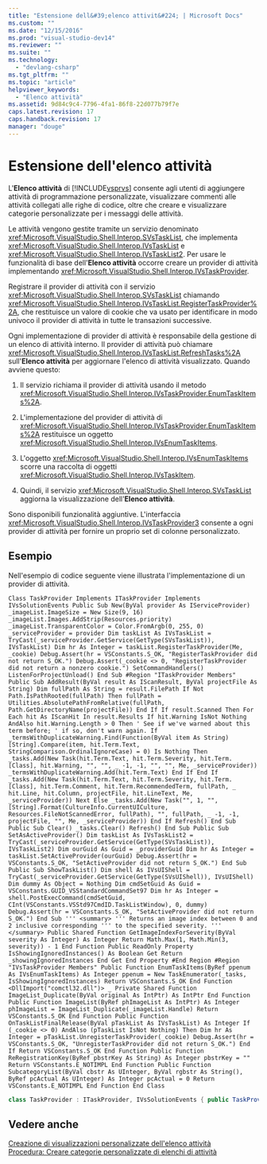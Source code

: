 ```yaml
---
title: "Estensione dell&#39;elenco attivit&#224; | Microsoft Docs"
ms.custom: ""
ms.date: "12/15/2016"
ms.prod: "visual-studio-dev14"
ms.reviewer: ""
ms.suite: ""
ms.technology: 
  - "devlang-csharp"
ms.tgt_pltfrm: ""
ms.topic: "article"
helpviewer_keywords: 
  - "Elenco attività"
ms.assetid: 9d84c9c4-7796-4fa1-86f8-22d077b79f7e
caps.latest.revision: 17
caps.handback.revision: 17
manager: "douge"
---
```

# Estensione dell&#39;elenco attivit&#224;
L'**Elenco attività** di [!INCLUDE[vsprvs](../assembler/masm/includes/vsprvs_md.md)] consente agli utenti di aggiungere attività di programmazione personalizzate, visualizzare commenti alle attività collegati alle righe di codice, oltre che creare e visualizzare categorie personalizzate per i messaggi delle attività.  
  
 Le attività vengono gestite tramite un servizio denominato <xref:Microsoft.VisualStudio.Shell.Interop.SVsTaskList>, che implementa <xref:Microsoft.VisualStudio.Shell.Interop.IVsTaskList> e <xref:Microsoft.VisualStudio.Shell.Interop.IVsTaskList2>. Per usare le funzionalità di base dell'**Elenco attività** occorre creare un provider di attività implementando <xref:Microsoft.VisualStudio.Shell.Interop.IVsTaskProvider>.  
  
 Registrare il provider di attività con il servizio <xref:Microsoft.VisualStudio.Shell.Interop.SVsTaskList> chiamando <xref:Microsoft.VisualStudio.Shell.Interop.IVsTaskList.RegisterTaskProvider%2A>, che restituisce un valore di cookie che va usato per identificare in modo univoco il provider di attività in tutte le transazioni successive.  
  
 Ogni implementazione di provider di attività è responsabile della gestione di un elenco di attività interno. Il provider di attività può chiamare <xref:Microsoft.VisualStudio.Shell.Interop.IVsTaskList.RefreshTasks%2A> sull'**Elenco attività** per aggiornare l'elenco di attività visualizzato. Quando avviene questo:  
  
1.  Il servizio richiama il provider di attività usando il metodo <xref:Microsoft.VisualStudio.Shell.Interop.IVsTaskProvider.EnumTaskItems%2A>.  
  
2.  L'implementazione del provider di attività di <xref:Microsoft.VisualStudio.Shell.Interop.IVsTaskProvider.EnumTaskItems%2A> restituisce un oggetto <xref:Microsoft.VisualStudio.Shell.Interop.IVsEnumTaskItems>.  
  
3.  L'oggetto <xref:Microsoft.VisualStudio.Shell.Interop.IVsEnumTaskItems> scorre una raccolta di oggetti <xref:Microsoft.VisualStudio.Shell.Interop.IVsTaskItem>.  
  
4.  Quindi, il servizio <xref:Microsoft.VisualStudio.Shell.Interop.SVsTaskList> aggiorna la visualizzazione dell'**Elenco attività**.  
  
 Sono disponibili funzionalità aggiuntive. L'interfaccia <xref:Microsoft.VisualStudio.Shell.Interop.IVsTaskProvider3> consente a ogni provider di attività per fornire un proprio set di colonne personalizzato.  
  
## Esempio  
 Nell'esempio di codice seguente viene illustrata l'implementazione di un provider di attività.  
  
```vb#  
Class TaskProvider Implements ITaskProvider Implements IVsSolutionEvents Public Sub New(ByVal provider As IServiceProvider) _imageList.ImageSize = New Size(9, 16) _imageList.Images.AddStrip(Resources.priority) _imageList.TransparentColor = Color.FromArgb(0, 255, 0) _serviceProvider = provider Dim taskList As IVsTaskList = TryCast(_serviceProvider.GetService(GetType(SVsTaskList)), IVsTaskList) Dim hr As Integer = taskList.RegisterTaskProvider(Me, _cookie) Debug.Assert(hr = VSConstants.S_OK, "RegisterTaskProvider did not return S_OK.") Debug.Assert(_cookie <> 0, "RegisterTaskProvider did not return a nonzero cookie.") SetCommandHandlers() ListenForProjectUnload() End Sub #Region "ITaskProvider Members" Public Sub AddResult(ByVal result As IScanResult, ByVal projectFile As String) Dim fullPath As String = result.FilePath If Not Path.IsPathRooted(fullPath) Then fullPath = Utilities.AbsolutePathFromRelative(fullPath, Path.GetDirectoryName(projectFile)) End If If result.Scanned Then For Each hit As IScanHit In result.Results If hit.Warning IsNot Nothing AndAlso hit.Warning.Length > 0 Then ' See if we've warned about this term before; ' if so, don't warn again. If _termsWithDuplicateWarning.Find(Function(ByVal item As String) [String].Compare(item, hit.Term.Text, StringComparison.OrdinalIgnoreCase) = 0) Is Nothing Then _tasks.Add(New Task(hit.Term.Text, hit.Term.Severity, hit.Term.[Class], hit.Warning, "", "", _ -1, -1, "", "", Me, _serviceProvider)) _termsWithDuplicateWarning.Add(hit.Term.Text) End If End If _tasks.Add(New Task(hit.Term.Text, hit.Term.Severity, hit.Term.[Class], hit.Term.Comment, hit.Term.RecommendedTerm, fullPath, _ hit.Line, hit.Column, projectFile, hit.LineText, Me, _serviceProvider)) Next Else _tasks.Add(New Task("", 1, "", [String].Format(CultureInfo.CurrentUICulture, Resources.FileNotScannedError, fullPath), "", fullPath, _ -1, -1, projectFile, "", Me, _serviceProvider)) End If Refresh() End Sub Public Sub Clear() _tasks.Clear() Refresh() End Sub Public Sub SetAsActiveProvider() Dim taskList As IVsTaskList2 = TryCast(_serviceProvider.GetService(GetType(SVsTaskList)), IVsTaskList2) Dim ourGuid As Guid = _providerGuid Dim hr As Integer = taskList.SetActiveProvider(ourGuid) Debug.Assert(hr = VSConstants.S_OK, "SetActiveProvider did not return S_OK.") End Sub Public Sub ShowTaskList() Dim shell As IVsUIShell = TryCast(_serviceProvider.GetService(GetType(SVsUIShell)), IVsUIShell) Dim dummy As Object = Nothing Dim cmdSetGuid As Guid = VSConstants.GUID_VSStandardCommandSet97 Dim hr As Integer = shell.PostExecCommand(cmdSetGuid, CInt(VSConstants.VSStd97CmdID.TaskListWindow), 0, dummy) Debug.Assert(hr = VSConstants.S_OK, "SetActiveProvider did not return S_OK.") End Sub ''' <summary> ''' Returns an image index between 0 and 2 inclusive corresponding ''' to the specified severity. ''' </summary> Public Shared Function GetImageIndexForSeverity(ByVal severity As Integer) As Integer Return Math.Max(1, Math.Min(3, severity)) - 1 End Function Public ReadOnly Property IsShowingIgnoredInstances() As Boolean Get Return _showingIgnoredInstances End Get End Property #End Region #Region "IVsTaskProvider Members" Public Function EnumTaskItems(ByRef ppenum As IVsEnumTaskItems) As Integer ppenum = New TaskEnumerator(_tasks, IsShowingIgnoredInstances) Return VSConstants.S_OK End Function <DllImport("comctl32.dll")> _ Private Shared Function ImageList_Duplicate(ByVal original As IntPtr) As IntPtr End Function Public Function ImageList(ByRef phImageList As IntPtr) As Integer phImageList = ImageList_Duplicate(_imageList.Handle) Return VSConstants.S_OK End Function Public Function OnTaskListFinalRelease(ByVal pTaskList As IVsTaskList) As Integer If (_cookie <> 0) AndAlso (pTaskList IsNot Nothing) Then Dim hr As Integer = pTaskList.UnregisterTaskProvider(_cookie) Debug.Assert(hr = VSConstants.S_OK, "UnregisterTaskProvider did not return S_OK.") End If Return VSConstants.S_OK End Function Public Function ReRegistrationKey(ByRef pbstrKey As String) As Integer pbstrKey = "" Return VSConstants.E_NOTIMPL End Function Public Function SubcategoryList(ByVal cbstr As UInteger, ByVal rgbstr As String(), ByRef pcActual As UInteger) As Integer pcActual = 0 Return VSConstants.E_NOTIMPL End Function End Class  
```  
  
```c#  
class TaskProvider : ITaskProvider, IVsSolutionEvents { public TaskProvider(IServiceProvider provider) { _imageList.ImageSize = new Size(9, 16); _imageList.Images.AddStrip(Resources.priority); _imageList.TransparentColor = Color.FromArgb(0, 255, 0); _serviceProvider = provider; IVsTaskList taskList = _serviceProvider.GetService(typeof(SVsTaskList)) as IVsTaskList; int hr = taskList.RegisterTaskProvider(this, out _cookie); Debug.Assert(hr == VSConstants.S_OK, "RegisterTaskProvider did not return S_OK."); Debug.Assert(_cookie != 0, "RegisterTaskProvider did not return a nonzero cookie."); SetCommandHandlers(); ListenForProjectUnload(); } #region ITaskProvider Members public void AddResult(IScanResult result, string projectFile) { string fullPath = result.FilePath; if (!Path.IsPathRooted(fullPath)) { fullPath = Utilities.AbsolutePathFromRelative(fullPath, Path.GetDirectoryName(projectFile)); } if (result.Scanned) { foreach (IScanHit hit in result.Results) { if (hit.Warning != null && hit.Warning.Length > 0) { // See if we've warned about this term before; // if so, don't warn again. if (null == _termsWithDuplicateWarning.Find( delegate(string item) { return String.Compare(item, hit.Term.Text, StringComparison.OrdinalIgnoreCase) == 0; })) { _tasks.Add(new Task(hit.Term.Text, hit.Term.Severity, hit.Term.Class, hit.Warning, "", "", -1, -1, "", "", this, _serviceProvider)); _termsWithDuplicateWarning.Add(hit.Term.Text); } } _tasks.Add(new Task(hit.Term.Text, hit.Term.Severity, hit.Term.Class, hit.Term.Comment, hit.Term.RecommendedTerm, fullPath, hit.Line, hit.Column, projectFile, hit.LineText, this, _serviceProvider)); } } else { _tasks.Add(new Task("", 1, "", String.Format(CultureInfo.CurrentUICulture, Resources.FileNotScannedError, fullPath), "", fullPath, -1, -1, projectFile, "", this, _serviceProvider)); } Refresh(); } public void Clear() { _tasks.Clear(); Refresh(); } public void SetAsActiveProvider() { IVsTaskList2 taskList = _serviceProvider.GetService(typeof(SVsTaskList)) as IVsTaskList2; Guid ourGuid = _providerGuid; int hr = taskList.SetActiveProvider(ref ourGuid); Debug.Assert(hr == VSConstants.S_OK, "SetActiveProvider did not return S_OK."); } public void ShowTaskList() { IVsUIShell shell = _serviceProvider.GetService(typeof(SVsUIShell)) as IVsUIShell; object dummy = null; Guid cmdSetGuid = VSConstants.GUID_VSStandardCommandSet97; int hr = shell.PostExecCommand(ref cmdSetGuid, (int)VSConstants.VSStd97CmdID.TaskListWindow, 0, ref dummy); Debug.Assert(hr == VSConstants.S_OK, "SetActiveProvider did not return S_OK."); } /// <summary> /// Returns an image index between 0 and 2 inclusive corresponding /// to the specified severity. /// </summary> public static int GetImageIndexForSeverity(int severity) { return Math.Max(1, Math.Min(3, severity)) - 1; } public bool IsShowingIgnoredInstances { get { return _showingIgnoredInstances; } } #endregion #region IVsTaskProvider Members public int EnumTaskItems(out IVsEnumTaskItems ppenum) { ppenum = new TaskEnumerator(_tasks, IsShowingIgnoredInstances); return VSConstants.S_OK; } [DllImport("comctl32.dll")] static extern IntPtr ImageList_Duplicate(IntPtr original); public int ImageList(out IntPtr phImageList) { phImageList = ImageList_Duplicate(_imageList.Handle); return VSConstants.S_OK; } public int OnTaskListFinalRelease(IVsTaskList pTaskList) { if ((_cookie != 0) && (null != pTaskList)) { int hr = pTaskList.UnregisterTaskProvider(_cookie); Debug.Assert(hr == VSConstants.S_OK, "UnregisterTaskProvider did not return S_OK."); } return VSConstants.S_OK; } public int ReRegistrationKey(out string pbstrKey) { pbstrKey = ""; return VSConstants.E_NOTIMPL; } public int SubcategoryList(uint cbstr, string[] rgbstr, out uint pcActual) { pcActual = 0; return VSConstants.E_NOTIMPL; } }  
```  
  
## Vedere anche  
 [Creazione di visualizzazioni personalizzate dell'elenco attività](../misc/creating-custom-task-list-views.md)   
 [Procedura: Creare categorie personalizzate di elenchi di attività](../misc/how-to-create-custom-categories-of-task-lists.md)